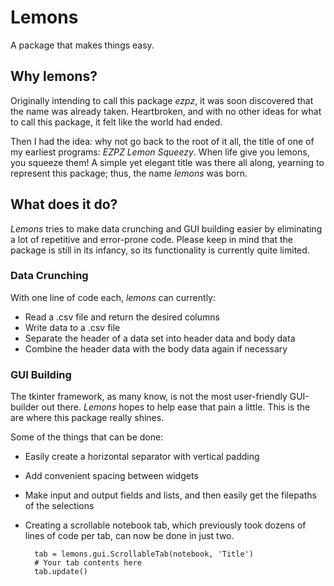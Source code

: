 # Lemons

A package that makes things easy.

## Why lemons?

Originally intending to call this package *ezpz*, it was soon discovered that the name was already taken. Heartbroken, and with no other ideas for what to call this package, it felt like the world had ended.

Then I had the idea: why not go back to the root of it all, the title of one of my earliest programs: *EZPZ Lemon Squeezy*. When life give you lemons, you squeeze them! A simple yet elegant title was there all along, yearning to represent this package; thus, the name *lemons* was born.

## What does it do?

*Lemons* tries to make data crunching and GUI building easier by eliminating a lot of repetitive and error-prone code. Please keep in mind that the package is still in its infancy, so its functionality is currently quite limited.

### Data Crunching

With one line of code each, *lemons* can currently:

* Read a .csv file and return the desired columns
* Write data to a .csv file
* Separate the header of a data set into header data and body data
* Combine the header data with the body data again if necessary

### GUI Building

The tkinter framework, as many know, is not the most user-friendly GUI-builder out there. *Lemons* hopes to help ease that pain a little. This is the are where this package really shines.

Some of the things that can be done:

* Easily create a horizontal separator with vertical padding
* Add convenient spacing between widgets
* Make input and output fields and lists, and then easily get the filepaths of the selections
* Creating a scrollable notebook tab, which previously took dozens of lines of code per tab, can now be done in just two.

        tab = lemons.gui.ScrollableTab(notebook, 'Title')
        # Your tab contents here
        tab.update()